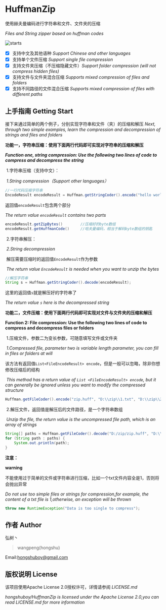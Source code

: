 # HuffmanZip

使用赫夫曼编码进行字符串和文件、文件夹的压缩

*Files and String zipper based on huffman codes*

![starts](https://img.shields.io/github/stars/hongshuboy/[HuffmanZip](https://github.com/hongshuboy/HuffmanZip).svg?style=social)

- [x] 支持中文及其他语种 *Support Chinese and other languages*
- [x] 支持单个文件压缩 *Support single file compression*
- [x] 支持文件夹压缩（不压缩隐藏文件）*Support folder compression (will not compress hidden files)*
- [x] 支持文件与文件夹混合压缩 *Supports mixed compression of files and folders*
- [x] 支持不同路径的文件混合压缩 *Supports mixed compression of files with different paths*

## 上手指南 Getting Start

接下来通过简单的两个例子，分别实现字符串和文件（夹）的压缩和解压
*Next, through two simple examples, learn the compression and decompression of strings and files and folders*

**功能一，字符串压缩：使用下面两行代码即可实现对字符串的压缩和解压**

***Function one, string compression: Use the following two lines of code to compress and decompress the string***

​	1.字符串压缩（支持中文）：

​	*1.String compression（Support other languages）*

```java
//一行代码压缩字符串
EncodeResult encodeResult = Huffman.getStringCoder().encode("hello world");
```

返回值`encodeResult`包含两个部分

*The return value `encodeResult` contains two parts*

```java
encodeResult.getZipBytes()        //压缩好的byte数组
encodeResult.getHuffmanCode()     //哈夫曼编码，相当于解码byte数组的钥匙
```

​	2.字符串解压：

​	*2.String decompression*

​	解压需要压缩时的返回值`EncodeResult`作为参数

​	*The return value `EncodeResult` is needed when you want to unzip the bytes*

```java
//解压字符串
String s = Huffman.getStringCoder().decode(encodeResult);
```

这里的返回值`s`就是解压好的字符串了

*The return value `s` here is the decompressed string*

**功能二，文件压缩：使用下面两行代码即可实现对文件与文件夹的压缩和解压**

**Function 2: File compression: Use the following two lines of code to compress and decompress files or folders**

​	1.压缩文件，参数二为变长参数，可随意填写文件或文件夹

​	*1.Compressed file, parameter two is variable length parameter, you can fill in files or folders at will*

​	该方法有返回值`List<FileEncodeResult> encode`，但是一般可以忽略，除非你想修改压缩后的结构

​	*This method has a return value of `List <FileEncodeResult> encode`, but it can generally be ignored unless you want to modify the compressed structure*

```java
Huffman.getFileCoder().encode("zip.huff", "D:\\zip\\1.txt", "D:\\zip\\2.txt");
```

​	2.解压文件，返回值是解压后的文件路径，是一个字符串数组

​	*Unzip the file, the return value is the uncompressed file path, which is an array of strings*

```java
String[] paths = Huffman.getFileCoder().decode("D:/zip/zip.huff", "D:\\zip\\new\\");
for (String path : paths) {
    System.out.println(path);
}
```

**注意：**

**warning**

不能使用过于简单的文件或字符串进行压缩，比如一个txt文件内容全是1，否则将会抛出异常

*Do not use too simple files or strings for compression,for example, the content of a txt file is 1,otherwise, an exception will be thrown*

```java
throw new RuntimeException("Data is too single to compress");
```

## 作者 Author

弘树丶

> wangpeng(hongshu)

Email:hongshuboy@gmail.com

## 版权说明 License 

该项目使用Apache License 2.0授权许可，详情请参阅 *LICENSE.md*

*hongshuboy/HuffmanZip is licensed under the Apache License 2.0,you can read LICENSE.md for more information*

